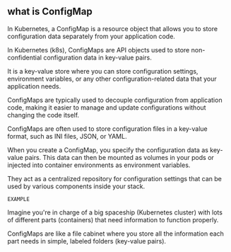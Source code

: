 ## what is ConfigMap


In Kubernetes, a ConfigMap is a resource object that allows you to store configuration data separately from your application code. 

In Kubernetes (k8s), ConfigMaps are API objects used to store non-confidential configuration data in key-value pairs.

It is a key-value store where you can store configuration settings, environment variables, or any other configuration-related data that your application needs. 

ConfigMaps are typically used to decouple configuration from application code, making it easier to manage and update configurations without changing the code itself.

ConfigMaps are often used to store configuration files in a key-value format, such as INI files, JSON, or YAML. 

When you create a ConfigMap, you specify the configuration data as key-value pairs. This data can then be mounted as volumes in your pods or injected into container environments as environment variables.

They act as a centralized repository for configuration settings that can be used by various components inside your stack.

`EXAMPLE `

Imagine you're in charge of a big spaceship (Kubernetes cluster) with lots of different parts (containers) that need information to function properly. 

ConfigMaps are like a file cabinet where you store all the information each part needs in simple, labeled folders (key-value pairs).
